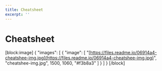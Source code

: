```yaml
---
title: Cheatsheet
excerpt: ''
---
```


# Cheatsheet

\[block:image\] { "images": \[ { "image": \[ "[https://files.readme.io/06914a4-cheatshee-img.jpg](https://files.readme.io/06914a4-cheatshee-img.jpg)", "cheatshee-img.jpg", 1500, 1060, "\#f3b8a3" \] } \] } \[/block\]


